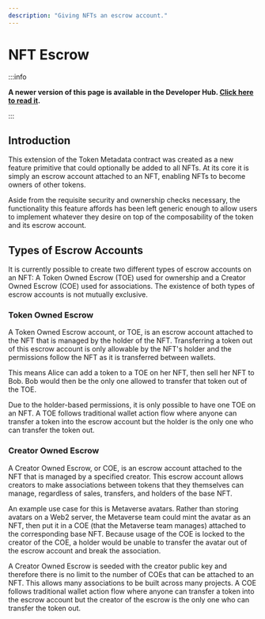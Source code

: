 ```yaml
---
description: "Giving NFTs an escrow account."
---
```


# NFT Escrow

:::info

**A newer version of this page is available in the Developer Hub. [Click here to read it](https://developers.metaplex.com/token-metadata/escrow).**

:::

## Introduction

This extension of the Token Metadata contract was created as a new feature primitive that could optionally be added to all NFTs. At its core it is simply an escrow account attached to an NFT, enabling NFTs to become owners of other tokens.

Aside from the requisite security and ownership checks necessary, the functionality this feature affords has been left generic enough to allow users to implement whatever they desire on top of the composability of the token and its escrow account.

## Types of Escrow Accounts

It is currently possible to create two different types of escrow accounts on an NFT: A Token Owned Escrow (TOE) used for ownership and a Creator Owned Escrow (COE) used for associations. The existence of both types of escrow accounts is not mutually exclusive.

### Token Owned Escrow

A Token Owned Escrow account, or TOE, is an escrow account attached to the NFT that is managed by the holder of the NFT. Transferring a token out of this escrow account is only allowable by the NFT's holder and the permissions follow the NFT as it is transferred between wallets.

This means Alice can add a token to a TOE on her NFT, then sell her NFT to Bob. Bob would then be the only one allowed to transfer that token out of the TOE.

Due to the holder-based permissions, it is only possible to have one TOE on an NFT. A TOE follows traditional wallet action flow where anyone can transfer a token into the escrow account but the holder is the only one who can transfer the token out.

### Creator Owned Escrow

A Creator Owned Escrow, or COE, is an escrow account attached to the NFT that is managed by a specified creator. This escrow account allows creators to make associations between tokens that they themselves can manage, regardless of sales, transfers, and holders of the base NFT.

An example use case for this is Metaverse avatars. Rather than storing avatars on a Web2 server, the Metaverse team could mint the avatar as an NFT, then put it in a COE (that the Metaverse team manages) attached to the corresponding base NFT. Because usage of the COE is locked to the creator of the COE, a holder would be unable to transfer the avatar out of the escrow account and break the association.

A Creator Owned Escrow is seeded with the creator public key and therefore there is no limit to the number of COEs that can be attached to an NFT. This allows many associations to be built across many projects. A COE follows traditional wallet action flow where anyone can transfer a token into the escrow account but the creator of the escrow is the only one who can transfer the token out.
